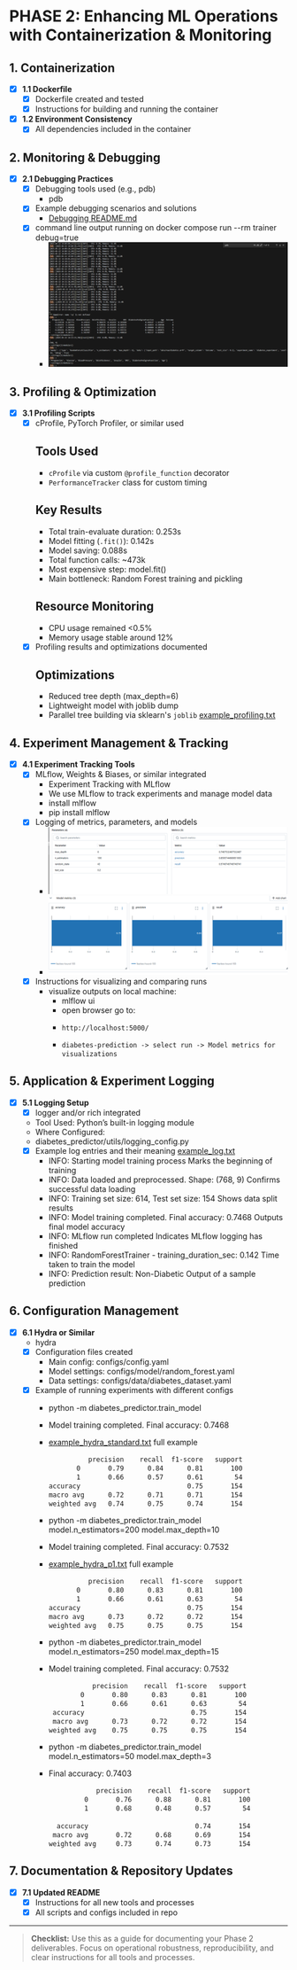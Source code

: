 # PHASE 2: Enhancing ML Operations with Containerization & Monitoring

## 1. Containerization
- [x] **1.1 Dockerfile**
  - [x] Dockerfile created and tested
  - [x] Instructions for building and running the container
- [x] **1.2 Environment Consistency**
  - [x] All dependencies included in the container

## 2. Monitoring & Debugging

- [x] **2.1 Debugging Practices**
  - [x] Debugging tools used (e.g., pdb)
    * pdb
  - [x] Example debugging scenarios and solutions
    * [Debugging README.md](debug_examples/README.md)
  - [x] command line output running on docker compose run --rm trainer debug=true
    * ![alt text](images/debugging/image.png)
## 3. Profiling & Optimization
- [x] **3.1 Profiling Scripts**
  - [X] cProfile, PyTorch Profiler, or similar used
    ## Tools Used
    * `cProfile` via custom `@profile_function` decorator
    * `PerformanceTracker` class for custom timing
    ## Key Results
    * Total train-evaluate duration: 0.253s
    * Model fitting (`.fit()`): 0.142s
    * Model saving: 0.088s
    * Total function calls: ~473k
    * Most expensive step: model.fit()
    * Main bottleneck: Random Forest training and pickling
    ## Resource Monitoring
    * CPU usage remained <0.5%
    * Memory usage stable around 12%
  - [x] Profiling results and optimizations documented
    ## Optimizations
    * Reduced tree depth (max_depth=6)
    * Lightweight model with joblib dump
    * Parallel tree building via sklearn's `joblib`
    [example_profiling.txt](examples/example_profiling.txt)


## 4. Experiment Management & Tracking
- [x] **4.1 Experiment Tracking Tools**
  - [x] MLflow, Weights & Biases, or similar integrated
      * Experiment Tracking with MLflow
      * We use MLflow to track experiments and manage model data
      * install mlflow
      *   pip install mlflow
  - [x] Logging of metrics, parameters, and models
      * ![alt text](images/tracking/image-1.png)
      * ![alt text](images/tracking/image.png)
  - [x] Instructions for visualizing and comparing runs
      * visualize outputs on local machine:
          *   mlflow ui
          *   open browser go to:
          *     http://localhost:5000/
          *     diabetes-prediction -> select run -> Model metrics for visualizations

## 5. Application & Experiment Logging
- [x] **5.1 Logging Setup**
  - [x] logger and/or rich integrated
  * Tool Used: Python’s built-in logging module
  *  Where Configured:
  *   diabetes_predictor/utils/logging_config.py
  - [x] Example log entries and their meaning
    [example_log.txt](examples/example_log.txt)
    * INFO: Starting model training process	Marks the beginning of training
    * INFO: Data loaded and preprocessed. Shape: (768, 9)	Confirms successful data loading
    * INFO: Training set size: 614, Test set size: 154	Shows data split results
    * INFO: Model training completed. Final accuracy: 0.7468	Outputs final model accuracy
    * INFO: MLflow run completed	Indicates MLflow logging has finished
    * INFO: RandomForestTrainer - training_duration_sec: 0.142	Time taken to train the model
    * INFO: Prediction result: Non-Diabetic	Output of a sample prediction

## 6. Configuration Management
- [x] **6.1 Hydra or Similar**
  * hydra
  - [x] Configuration files created
    * Main config: configs/config.yaml
    * Model settings: configs/model/random_forest.yaml
    * Data settings: configs/data/diabetes_dataset.yaml
  - [x] Example of running experiments with different configs
    * python -m diabetes_predictor.train_model
    * Model training completed. Final accuracy: 0.7468
    * [example_hydra_standard.txt](examples\example_hydra_standard.txt) full example

                    precision    recall  f1-score   support
                 0       0.79      0.84      0.81       100
                 1       0.66      0.57      0.61        54
          accuracy                           0.75       154
          macro avg      0.72      0.71      0.71       154
          weighted avg   0.74      0.75      0.74       154

    * python -m diabetes_predictor.train_model model.n_estimators=200 model.max_depth=10
    * Model training completed. Final accuracy: 0.7532
    * [example_hydra_p1.txt](examples/example_hydra_p1.txt) full example

                    precision    recall  f1-score   support
                 0       0.80      0.83      0.81       100
                 1       0.66      0.61      0.63        54
          accuracy                           0.75       154
          macro avg      0.73      0.72      0.72       154
          weighted avg   0.75      0.75      0.75       154

    * python -m diabetes_predictor.train_model model.n_estimators=250 model.max_depth=15
    * Model training completed. Final accuracy: 0.7532

                     precision    recall  f1-score   support
                  0       0.80      0.83      0.81       100
                  1       0.66      0.61      0.63        54
           accuracy                           0.75       154
           macro avg      0.73      0.72      0.72       154
          weighted avg    0.75      0.75      0.75       154

    * python -m diabetes_predictor.train_model model.n_estimators=50 model.max_depth=3
    * Final accuracy: 0.7403

                      precision    recall  f1-score   support
                   0       0.76      0.88      0.81       100
                   1       0.68      0.48      0.57        54

            accuracy                           0.74       154
           macro avg       0.72      0.68      0.69       154
          weighted avg     0.73      0.74      0.73       154


## 7. Documentation & Repository Updates
- [x] **7.1 Updated README**
  - [x] Instructions for all new tools and processes
  - [x] All scripts and configs included in repo

---

> **Checklist:** Use this as a guide for documenting your Phase 2 deliverables. Focus on operational robustness, reproducibility, and clear instructions for all tools and processes.
